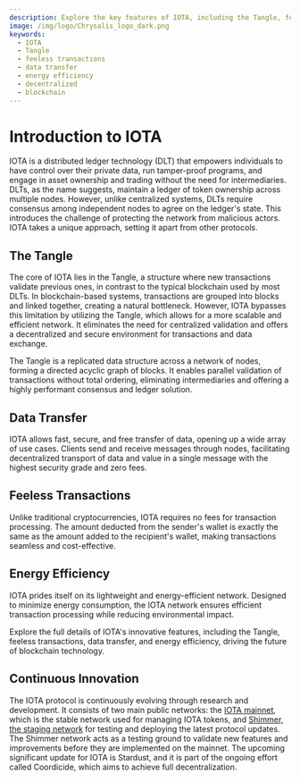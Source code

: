 ```yaml
---
description: Explore the key features of IOTA, including the Tangle, feeless transactions, data transfer, and energy efficiency. Learn how IOTA revolutionizes the blockchain industry with its innovative protocols.
image: /img/logo/Chrysalis_logo_dark.png
keywords:
  - IOTA
  - Tangle
  - feeless transactions
  - data transfer
  - energy efficiency
  - decentralized
  - blockchain
---
```

# Introduction to IOTA

IOTA is a distributed ledger technology (DLT) that empowers individuals to have control over their private data, run
tamper-proof programs, and engage in asset ownership and trading without the need for intermediaries. DLTs, as the name
suggests, maintain a ledger of token ownership across multiple nodes. However, unlike centralized systems, DLTs require
consensus among independent nodes to agree on the ledger's state. This introduces the challenge of protecting the
network from malicious actors. IOTA takes a unique approach, setting it apart from other protocols.

## The Tangle

The core of IOTA lies in the Tangle, a structure where new transactions validate previous ones, in contrast to the
typical blockchain used by most DLTs. In blockchain-based systems, transactions are grouped into blocks and linked
together, creating a natural bottleneck. However, IOTA bypasses this limitation by utilizing the Tangle, which allows
for a more scalable and efficient network. It eliminates the need for centralized validation and offers a decentralized
and secure environment for transactions and data exchange.

The Tangle is a replicated data structure across a network of nodes, forming a directed acyclic graph of blocks. It
enables parallel validation of transactions without total ordering, eliminating intermediaries and offering a highly
performant consensus and ledger solution.

## Data Transfer

IOTA allows fast, secure, and free transfer of data, opening up a wide array of use cases. Clients send and receive
messages through nodes, facilitating decentralized transport of data and value in a single message with the highest
security grade and zero fees.

## Feeless Transactions

Unlike traditional cryptocurrencies, IOTA requires no fees for transaction processing. The amount deducted from the
sender's wallet is exactly the same as the amount added to the recipient's wallet, making transactions seamless and
cost-effective.

## Energy Efficiency

IOTA prides itself on its lightweight and energy-efficient network. Designed to minimize energy consumption, the IOTA
network ensures efficient transaction processing while reducing environmental impact.

Explore the full details of IOTA's innovative features, including the Tangle, feeless transactions, data transfer, and
energy efficiency, driving the future of blockchain technology.

## Continuous Innovation

The IOTA protocol is continuously evolving through research and development. It consists of two main public networks:
the [IOTA mainnet](mainnet.md), which is the stable network used for managing IOTA tokens,
and [Shimmer, the staging network](../shimmer/staging-canary.md) for testing and deploying the latest protocol updates.
The Shimmer network acts as a testing ground to validate new features and improvements before they are implemented on
the mainnet. The upcoming significant update for IOTA is Stardust, and it is part of the ongoing effort called
Coordicide, which aims to achieve full decentralization. 
